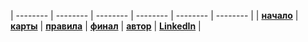 | -------- | -------- | -------- | -------- | -------- | -------- |
| **[начало](/)** | **[карты](/cards/)** | **[правила](/rules/)** | **[финал](/final/)** | **[автор](https://ivlev.github.io)** | **[LinkedIn](https://bit.ly/lnkdn-ivlev)** |

